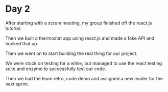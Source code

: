 # Day 2

After starting with a scrum meeting, my group finished off the react.js tutorial.

Then we built a thermostat app using react.js and made a fake API and hooked that up.

Then we went on to start building the real thing for our project.

We were stuck on testing for a while, but managed to use the react testing suite and enzyme to successfully test our code.

Then we had the team retro, code demo and assigned a new leader for the next sprint.